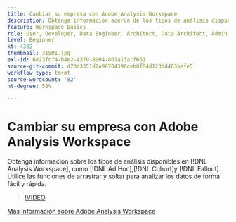 ```yaml
---
title: Cambiar su empresa con Adobe Analysis Workspace
description: Obtenga información acerca de los tipos de análisis disponibles en Analysis Workspace, como Ad hoc, Cohorte y Visitas en el orden previsto. Utilice las funciones de arrastrar y soltar para analizar los datos de forma fácil y rápida.
feature: Workspace Basics
role: User, Developer, Data Engineer, Architect, Data Architect, Admin, Leader
level: Beginner
kt: 4382
thumbnail: 31501.jpg
exl-id: 6e23fcf4-b4e2-4370-8904-801a13acf651
source-git-commit: d78c3351d2a98704396ceb8f84d123dd463befe5
workflow-type: tm+mt
source-wordcount: '82'
ht-degree: 50%

---
```


# Cambiar su empresa con Adobe Analysis Workspace

Obtenga información sobre los tipos de análisis disponibles en [!DNL Analysis Workspace], como [!DNL Ad Hoc],[!DNL Cohort]y [!DNL Fallout]. Utilice las funciones de arrastrar y soltar para analizar los datos de forma fácil y rápida.

>[!VIDEO](https://video.tv.adobe.com/v/31501/?quality=12)

[Más información sobre Adobe Analysis Workspace](https://business.adobe.com/products/analytics/ad-hoc-analysis.html?sdid=T32PLYTV&amp;mv=search)
